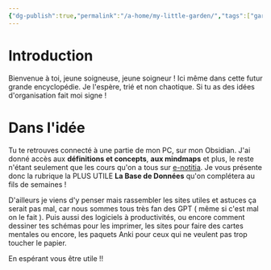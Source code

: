 ```yaml
---
{"dg-publish":true,"permalink":"/a-home/my-little-garden/","tags":["gardenEntry"],"noteIcon":"2"}
---
```


# Introduction
Bienvenue à toi, jeune soigneuse, jeune soigneur !
Ici même dans cette futur grande encyclopédie. Je l'espère, trié et non chaotique.
Si tu as des idées d'organisation fait moi signe !
# Dans l'idée
Tu te retrouves connecté à une partie de mon PC, sur mon Obsidian. J'ai donné accès aux **définitions et concepts**, **aux mindmaps** et plus, le reste n'étant seulement que les cours qu'on a tous sur [e-notitia](https://www.e-notitia.fr/connexion/index.php?errorcode=4).
Je vous présente donc la rubrique la PLUS UTILE  **La Base de Données** qu'on complétera au fils de semaines !

D'ailleurs je viens d'y penser mais rassembler les sites utiles et astuces ça serait pas mal, car nous sommes tous très fan des GPT ( même si c'est mal on le fait ). Puis aussi des logiciels à productivités, ou encore comment dessiner tes schémas pour les imprimer, les sites pour faire des cartes mentales ou encore, les paquets Anki pour ceux qui ne veulent pas trop toucher le papier.

En espérant vous être utile !!

